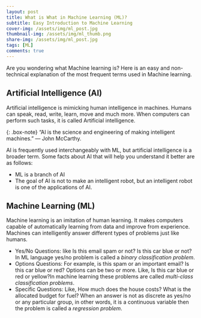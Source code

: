 ```yaml
---
layout: post
title: What is What in Machine Learning (ML)?
subtitle: Easy Introduction to Machine Learning 
cover-img: /assets/img/ml_post.jpg
thumbnail-img: /assets/img/ml_thumb.png
share-img: /assets/img/ml_post.jpg
tags: [ML]
comments: true
---
```


Are you wondering what Machine learning is? Here is an easy and non-technical explanation of the most frequent terms used in Machine learning.

## Artificial Intelligence (AI)

Artificial intelligence is mimicking human intelligence in machines. Humans can speak, read, write, learn, move and much more. When computers can perform such tasks, it is called Artificial intelligence. 

{: .box-note}
“AI is the science and engineering of making intelligent machines.” — John McCarthy.

AI is frequently used interchangeably with ML, but artificial intelligence is a broader term.  Some facts about AI that will help you understand it better are as follows: 

- ML is a branch of AI
- The goal of AI is not to make an intelligent robot, but an intelligent robot is one of the applications of AI.

## Machine Learning (ML)

Machine learning is an imitation of human learning. It makes computers capable of automatically learning from data and improve from experience.
Machines can intelligently answer different types of problems just like humans. 

- Yes/No Questions: like Is this email spam or not? Is this car blue or not? In ML language yes/no problem is called a *binary classification problem*.  
- Options Questions: For example, is this spam or an important email? Is this car blue or red? Options can be two or more. Like, Is this car blue or red or yellow?In machine learning these problems are called *multi-class classification problems*.
- Specific Questions: Like, How much does the house costs? What is the allocated budget for fuel? When an answer is not as discrete as yes/no or any particular group, in other words, it is a continuous variable then the problem is called a *regression problem*.    

